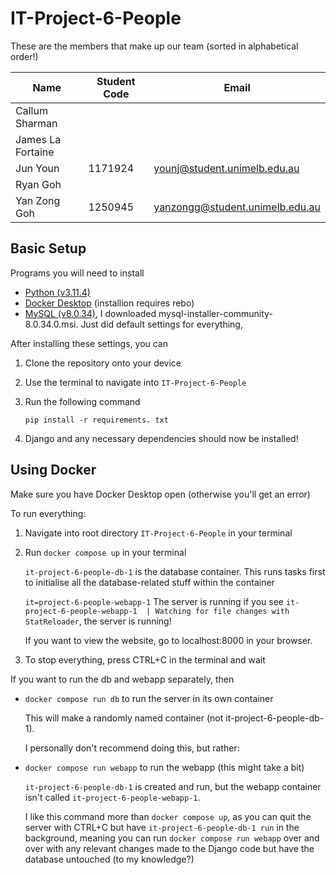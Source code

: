 # IT-Project-6-People

These are the members that make up our team (sorted in alphabetical order!)

| **Name** | **Student Code** | **Email** |
|-------------------|------------------	|----------- |
|Callum Sharman| | |
|James La Fortaine| | |
|Jun Youn |1171924|younj@student.unimelb.edu.au|
| Ryan Goh | | |
| Yan Zong Goh |1250945|yanzongg@student.unimelb.edu.au |

## Basic Setup

Programs you will need to install

- [Python (v3.11.4)](https://www.python.org/downloads/windows)
- [Docker Desktop](https://www.docker.com/products/docker-desktop/) (installion requires rebo)
- [MySQL (v8.0.34)](https://dev.mysql.com/downloads/installer/), I downloaded mysql-installer-community-8.0.34.0.msi. Just did default settings for everything, 

After installing these settings, you can

1. Clone the repository onto your device

2. Use the terminal to navigate into ```IT-Project-6-People```

3. Run the following command

    ```pip install -r requirements. txt```

4. Django and any necessary dependencies should now be installed!


## Using Docker

Make sure you have Docker Desktop open (otherwise you'll get an error)

To run everything:

1. Navigate into root directory ```IT-Project-6-People``` in your terminal 

2. Run ```docker compose up``` in your terminal

    ```it-project-6-people-db-1``` is the database container. This runs tasks first to initialise all the database-related stuff within the container

    ```it=project-6-people-webapp-1``` The server is running if you see ```it-project-6-people-webapp-1  | Watching for file changes with StatReloader```, the server is running!

   If you want to view the website, go to localhost:8000 in your browser.

4. To stop everything, press CTRL+C in the terminal and wait


If you want to run the db and webapp separately, then

- ```docker compose run db``` to run the server in its own container

    This will make a randomly named container (not it-project-6-people-db-1). 
    
    I personally don't recommend doing this, but rather:

- ```docker compose run webapp``` to run the webapp (this might take a bit)

    ```it-project-6-people-db-1``` is created and run, but the webapp container isn't called ```it-project-6-people-webapp-1```.
    
    I like this command more than ```docker compose up```, as you can quit the server with CTRL+C but have ```it-project-6-people-db-1 run``` in the background, meaning you can run ```docker compose run webapp``` over and over with any relevant changes made to the Django code but have the database untouched (to my knowledge?)
